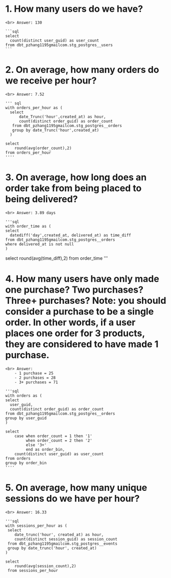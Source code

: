 # 1. How many users do we have?
    <br> Answer: 130 
    
    ```sql
    select 
      count(distinct user_guid) as user_count
    from dbt_pzhang1195gmailcom.stg_postgres__users
    ```

# 2. On average, how many orders do we receive per hour?
    <br> Answer: 7.52
    
    ''' sql
    with orders_per_hour as (
      select
          date_Trunc('hour',created_at) as hour,
          count(distinct order_guid) as order_count
       from dbt_pzhang1195gmailcom.stg_postgres__orders
       group by date_Trunc('hour',created_at)
      ) 

    select 
        round(avg(order_count),2)
    from orders_per_hour
    ''''

    
# 3. On average, how long does an order take from being placed to being delivered?
    <br> Answer: 3.89 days
    
    '''sql
    with order_time as (
    select
      datediff('day',created_at, delivered_at) as time_diff
    from dbt_pzhang1195gmailcom.stg_postgres__orders
    where delivered_at is not null
    ) 

   select 
      round(avg(time_diff),2)
   from order_time
  '''

# 4. How many users have only made one purchase? Two purchases? Three+ purchases? Note: you should consider a purchase to be a single order. In other words, if a user places one order for 3 products, they are considered to have made 1 purchase.
    <br> Answer: 
        - 1 purchase = 25 
        - 2 purchases = 28
        - 3+ purchases = 71
    
    '''sql
    with orders as (
    select
      user_guid,
      count(distinct order_guid) as order_count
    from dbt_pzhang1195gmailcom.stg_postgres__orders
    group by user_guid
    ) 

    select     
        case when order_count = 1 then '1'
             when order_count = 2 then '2'
             else '3+'
             end as order_bin, 
        count(distinct user_guid) as user_count
    from orders 
    group by order_bin
    ''''

# 5. On average, how many unique sessions do we have per hour?
    <br> Answer: 16.33
    
    '''sql
    with sessions_per_hour as (
     select 
        date_trunc('hour', created_at) as hour, 
        count(distinct session_guid) as session_count
     from dbt_pzhang1195gmailcom.stg_postgres__events
     group by date_trunc('hour', created_at) 
    )
    
    select 
        round(avg(session_count),2)
     from sessions_per_hour
